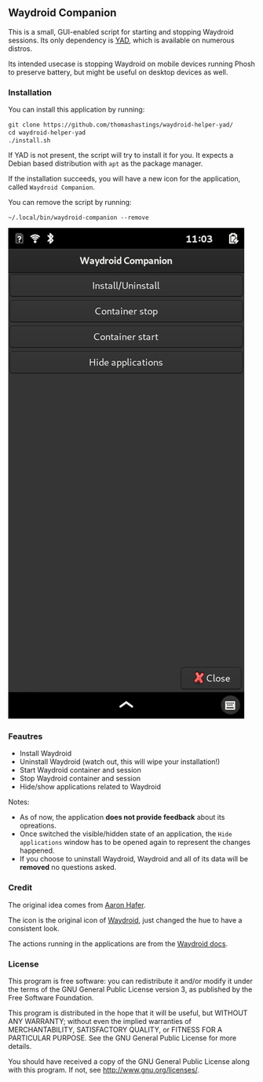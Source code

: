 ## Waydroid Companion
This is a small, GUI-enabled script for starting and stopping Waydroid sessions. Its only dependency is [YAD](https://manpages.org/yad), which is available on numerous distros.

Its intended usecase is stopping Waydroid on mobile devices running Phosh to preserve battery, but might be useful on desktop devices as well.

### Installation
You can install this application by running:
```
git clone https://github.com/thomashastings/waydroid-helper-yad/
cd waydroid-helper-yad
./install.sh
```
If YAD is not present, the script will try to install it for you. It expects a Debian based distribution with `apt` as the package manager.

If the installation succeeds, you will have a new icon for the application, called `Waydroid Companion`.

You can remove the script by running:
```
~/.local/bin/waydroid-companion --remove
```

![Screenshot](https://github.com/thomashastings/waydroid-companion/raw/main/screenshot.png)

### Feautres
- Install Waydroid
- Uninstall Waydroid (watch out, this will wipe your installation!)
- Start Waydroid container and session
- Stop Waydroid container and session
- Hide/show applications related to Waydroid

Notes:
- As of now, the application **does not provide feedback** about its opreations.
- Once switched the visible/hidden state of an application, the `Hide applications` window has to be opened again to represent the changes happened.
- If you choose to uninstall Waydroid, Waydroid and all of its data will be **removed** no questions asked.

### Credit
The original idea comes from [Aaron Hafer](https://open-store.io/app/waydroidhelper.aaronhafer).

The icon is the original icon of [Waydroid](https://waydro.id/), just changed the hue to have a consistent look.

The actions running in the applications are from the [Waydroid docs](https://docs.waydro.id/usage/install-on-desktops).

### License
This program is free software: you can redistribute it and/or modify it under the terms of the GNU General Public License version 3, as published by the Free Software Foundation.

This program is distributed in the hope that it will be useful, but WITHOUT ANY WARRANTY; without even the implied warranties of MERCHANTABILITY, SATISFACTORY QUALITY, or FITNESS FOR A PARTICULAR PURPOSE.  See the GNU General Public License for more details.

You should have received a copy of the GNU General Public License along with this program.  If not, see http://www.gnu.org/licenses/.
